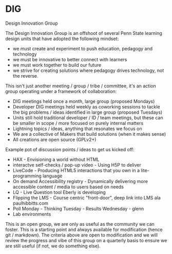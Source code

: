 # DIG
Design Innovation Group

The Design Innovation Group is an offshoot of several Penn State learning design units that have adopted the following mindset:
- we must create and experiment to push education, pedagogy and technology
- we must be innovative to better connect with learners
- we must work together to build our future
- we strive for creating solutions where pedagogy drives technology, not the reverse.

This isn't just another meeting / group / tribe / committee, it's an action group operating under a framework of collaboration:
- DIG meetings held once a month, large group (proposed Mondays)
- Developer DIG meetings held weekly as coworking sessions to tackle the big problems / ideas identified in large group (proposed Tuesdays)
- Units still hold traditional developer / ID / team meetings, but these can be smaller in scope / more focused on purely internal matters
- Lightning topics / ideas, anything that resonates we focus on
- We are a collective of Makers that build solutions (when it makes sense)
- All creations are open source (GPLv2+)

Example pot of discussion points / ideas to get us kicked off:
- HAX - Envisioning a world without HTML
- interactve self-checks / pop-up video - Using H5P to deliver
- LiveCode - Producing HTML5 interactions that you own in a lite-programming language
- On demand Accessibility registry - Dynamically delivering more accessible content / media to users based on needs
- LQ - Live Question tool Eberly is developing
- Flipping the LMS - Course centric "front-door", deep link into LMS ala paulhibbitts.com
- Poll Monday - Thinking Tuesday - Results Wednesday - glenn
- Lab environments

This is an open group, we are only as useful as the community we can foster. This is a starting point and always available for modification (hence git / markdown). The criteria above are open to modification and we will review the progress and vibe of this group on a quarterly basis to ensure we are still useful (if not, we do something else).

